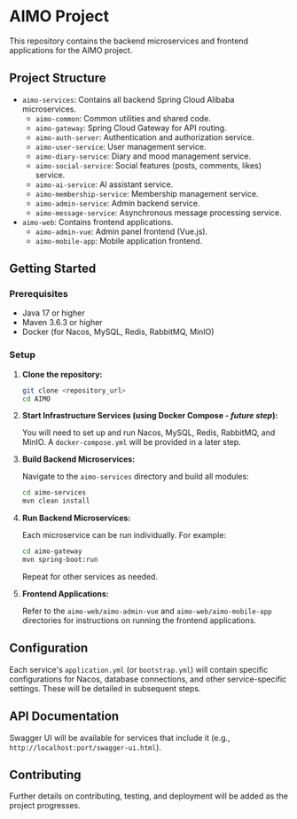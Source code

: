 # AIMO Project

This repository contains the backend microservices and frontend applications for the AIMO project.

## Project Structure

- `aimo-services`: Contains all backend Spring Cloud Alibaba microservices.
  - `aimo-common`: Common utilities and shared code.
  - `aimo-gateway`: Spring Cloud Gateway for API routing.
  - `aimo-auth-server`: Authentication and authorization service.
  - `aimo-user-service`: User management service.
  - `aimo-diary-service`: Diary and mood management service.
  - `aimo-social-service`: Social features (posts, comments, likes) service.
  - `aimo-ai-service`: AI assistant service.
  - `aimo-membership-service`: Membership management service.
  - `aimo-admin-service`: Admin backend service.
  - `aimo-message-service`: Asynchronous message processing service.
- `aimo-web`: Contains frontend applications.
  - `aimo-admin-vue`: Admin panel frontend (Vue.js).
  - `aimo-mobile-app`: Mobile application frontend.

## Getting Started

### Prerequisites

- Java 17 or higher
- Maven 3.6.3 or higher
- Docker (for Nacos, MySQL, Redis, RabbitMQ, MinIO)

### Setup

1.  **Clone the repository:**

    ```bash
    git clone <repository_url>
    cd AIMO
    ```

2.  **Start Infrastructure Services (using Docker Compose - *future step*):**

    You will need to set up and run Nacos, MySQL, Redis, RabbitMQ, and MinIO. A `docker-compose.yml` will be provided in a later step.

3.  **Build Backend Microservices:**

    Navigate to the `aimo-services` directory and build all modules:

    ```bash
    cd aimo-services
    mvn clean install
    ```

4.  **Run Backend Microservices:**

    Each microservice can be run individually. For example:

    ```bash
    cd aimo-gateway
    mvn spring-boot:run
    ```

    Repeat for other services as needed.

5.  **Frontend Applications:**

    Refer to the `aimo-web/aimo-admin-vue` and `aimo-web/aimo-mobile-app` directories for instructions on running the frontend applications.

## Configuration

Each service's `application.yml` (or `bootstrap.yml`) will contain specific configurations for Nacos, database connections, and other service-specific settings. These will be detailed in subsequent steps.

## API Documentation

Swagger UI will be available for services that include it (e.g., `http://localhost:port/swagger-ui.html`).

## Contributing

Further details on contributing, testing, and deployment will be added as the project progresses.
